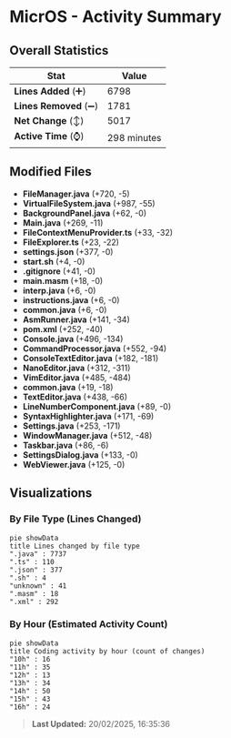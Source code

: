 # MicrOS - Activity Summary 

## Overall Statistics

| Stat                   | Value                                                             |
| ---------------------- | ----------------------------------------------------------------- |
| **Lines Added** (➕)   | 6798                                          |
| **Lines Removed** (➖) | 1781                                        |
| **Net Change** (↕)    | 5017                |
| **Active Time** (⌚)   | 298 minutes |


## Modified Files
- **FileManager.java** (+720, -5)
- **VirtualFileSystem.java** (+987, -55)
- **BackgroundPanel.java** (+62, -0)
- **Main.java** (+269, -11)
- **FileContextMenuProvider.ts** (+33, -32)
- **FileExplorer.ts** (+23, -22)
- **settings.json** (+377, -0)
- **start.sh** (+4, -0)
- **.gitignore** (+41, -0)
- **main.masm** (+18, -0)
- **interp.java** (+6, -0)
- **instructions.java** (+6, -0)
- **common.java** (+6, -0)
- **AsmRunner.java** (+141, -34)
- **pom.xml** (+252, -40)
- **Console.java** (+496, -134)
- **CommandProcessor.java** (+552, -94)
- **ConsoleTextEditor.java** (+182, -181)
- **NanoEditor.java** (+312, -311)
- **VimEditor.java** (+485, -484)
- **common.java** (+19, -18)
- **TextEditor.java** (+438, -66)
- **LineNumberComponent.java** (+89, -0)
- **SyntaxHighlighter.java** (+171, -69)
- **Settings.java** (+253, -171)
- **WindowManager.java** (+512, -48)
- **Taskbar.java** (+86, -6)
- **SettingsDialog.java** (+133, -0)
- **WebViewer.java** (+125, -0)

## Visualizations

### By File Type (Lines Changed)

```mermaid
pie showData
title Lines changed by file type
".java" : 7737
".ts" : 110
".json" : 377
".sh" : 4
"unknown" : 41
".masm" : 18
".xml" : 292
```

### By Hour (Estimated Activity Count)

```mermaid
pie showData
title Coding activity by hour (count of changes)
"10h" : 16
"11h" : 35
"12h" : 13
"13h" : 34
"14h" : 50
"15h" : 43
"16h" : 24
```


> **Last Updated:** 20/02/2025, 16:35:36